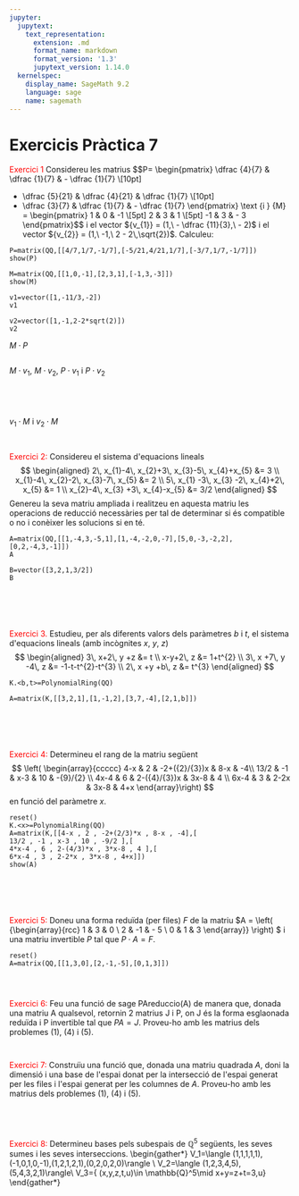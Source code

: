 ```yaml
---
jupyter:
  jupytext:
    text_representation:
      extension: .md
      format_name: markdown
      format_version: '1.3'
      jupytext_version: 1.14.0
  kernelspec:
    display_name: SageMath 9.2
    language: sage
    name: sagemath
---
```


# Exercicis Pràctica 7


<font color=red> Exercici 1 </font> Considereu les matrius $$P= \begin{pmatrix}
\dfrac {4}{7} & \dfrac {1}{7} &  - \dfrac {1}{7} \\[10pt]
 - \dfrac {5}{21} & \dfrac {4}{21} & \dfrac {1}{7} \\[10pt]
 - \dfrac {3}{7} & \dfrac {1}{7} &  - \dfrac {1}{7}
\end{pmatrix} \text {i } {M} =  \begin{pmatrix}
1 & 0 & -1 \\[5pt]
2 & 3 & 1 \\[5pt]
-1 & 3 &  - 3
\end{pmatrix}$$ i el vector ${v_{1}} =  (1,\ - \dfrac {11}{3},\ - 2)$ i el vector ${v_{2}} = 
(1,\ -1,\ 2 - 2\,\sqrt{2})$. Calculeu:


```sage
P=matrix(QQ,[[4/7,1/7,-1/7],[-5/21,4/21,1/7],[-3/7,1/7,-1/7]])
show(P)
```

```sage
M=matrix(QQ,[[1,0,-1],[2,3,1],[-1,3,-3]])
show(M)
```

```sage
v1=vector([1,-11/3,-2])
v1
```

```sage
v2=vector([1,-1,2-2*sqrt(2)])
v2
```

$M\cdot P$

```sage

```

$M\cdot v_{1}$, $M\cdot v_{2}$, $P\cdot v_{1}$ i $P\cdot v_{2}$

```sage

```

```sage

```

```sage

```

```sage

```

$v_{1}\cdot M$ i $v_{2}\cdot M$

```sage

```

```sage

```

<font color=red> Exercici 2: </font>  Considereu el sistema d'equacions lineals
$$
\begin{aligned}
2\, x_{1}-4\, x_{2}+3\, x_{3}-5\, x_{4}+x_{5} &= 3
\\
x_{1}-4\, x_{2}-2\, x_{3}-7\, x_{5} &= 2
\\
5\, x_{1} -3\, x_{3} -2\, x_{4}+2\, x_{5} &= 1
\\
x_{2}-4\, x_{3} +3\, x_{4}-x_{5} &= 3/2
\end{aligned}
$$
Genereu la seva matriu ampliada i realitzeu en aquesta matriu les operacions de reducció necessàries per tal de determinar si és compatible o no i conèixer les solucions si en té.

```sage
A=matrix(QQ,[[1,-4,3,-5,1],[1,-4,-2,0,-7],[5,0,-3,-2,2],[0,2,-4,3,-1]])
A
```

```sage
B=vector([3,2,1,3/2])
B
```

```sage

```

```sage

```

```sage

```

```sage

```

```sage

```

<font color=red> Exercici 3. </font> Estudieu, per als diferents valors dels paràmetres $b$ i $t$, el sistema d'equacions lineals (amb incògnites $x,\ y,\ z$)
$$
\begin{aligned}
3\, x+2\, y +z &= t
\\
x-y+2\, z &= 1+t^{2}
\\
3\, x +7\, y -4\, z &= -1-t-t^{2}-t^{3}
\\
2\, x +y +b\, z &= t^{3}
\end{aligned}
$$


```sage
K.<b,t>=PolynomialRing(QQ)
```

```sage
A=matrix(K,[[3,2,1],[1,-1,2],[3,7,-4],[2,1,b]])

```

```sage

```

```sage

```

```sage

```

```sage

```

```sage

```

<font color=red> Exercici 4: </font> Determineu el rang de la matriu següent
$$
\left( \begin{array}{ccccc}
4-x & 2 & -2+({2}/{3})x & 8-x & -4\\
13/2 & -1 & x-3 & 10 & -{9}/{2} \\
4x-4 & 6 & 2-({4}/{3})x & 3x-8 & 4 \\
6x-4 & 3 & 2-2x & 3x-8 & 4+x
\end{array}\right) 
$$
en funció del paràmetre $x$. 

```sage
reset()
K.<x>=PolynomialRing(QQ)
A=matrix(K,[[4-x , 2 , -2+(2/3)*x , 8-x , -4],[
13/2 , -1 , x-3 , 10 , -9/2 ],[
4*x-4 , 6 , 2-(4/3)*x , 3*x-8 , 4 ],[
6*x-4 , 3 , 2-2*x , 3*x-8 , 4+x]])
show(A)
```

```sage

```

```sage

```

```sage

```

```sage

```

```sage

```

<font color=red> Exercici 5: </font> Doneu una forma reduïda (per files) $F$ de la matriu $A =  \left(
{\begin{array}{rcc}
1 & 3 & 0 \\
2 & -1 &  - 5 \\
0 & 1 & 3
\end{array}}
 \right) $ i una matriu invertible $P$ tal que $P\cdot A= F$.


```sage
reset()
A=matrix(QQ,[[1,3,0],[2,-1,-5],[0,1,3]])
```

```sage

```

```sage

```

```sage

```

<font color=red> Exercici 6: </font> Feu una funció de sage PAreduccio(A) de manera que, donada una matriu A qualsevol, retornin 2 matrius J i P, on J és la forma esglaonada reduïda i P invertible tal que $PA=J$. Proveu-ho amb les matrius dels problemes (1), (4) i (5).


```sage

```

```sage

```

<font color=red> Exercici 7: </font> Construïu una funció que, donada una matriu quadrada $A$, doni la dimensió i una base de l'espai donat per la intersecció de l'espai generat per les files i l'espai generat per les columnes de $A$. Proveu-ho amb les matrius dels problemes (1), (4) i (5).

```sage

```

```sage

```

```sage

```

```sage

```

<font color=red> Exercici 8: </font> Determineu bases pels subespais de $\mathbb{Q}^5$ següents, les seves sumes i les seves interseccions.
\begin{gather*}
V_1=\langle (1,1,1,1,1),(-1,0,1,0,-1),(1,2,1,2,1),(0,2,0,2,0)\rangle \\
V_2=\langle (1,2,3,4,5),(5,4,3,2,1)\rangle\\
V_3=\{ (x,y,z,t,u)\in \mathbb{Q}^5\mid x+y=z+t=3\,u\}
\end{gather*}


```sage

```

```sage

```

```sage

```

```sage

```

```sage

```
